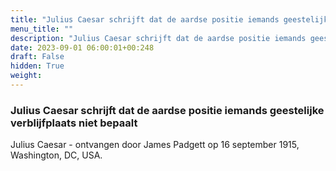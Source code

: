 ```yaml
---
title: "Julius Caesar schrijft dat de aardse positie iemands geestelijke verblijfplaats niet bepaalt"
menu_title: ""
description: "Julius Caesar schrijft dat de aardse positie iemands geestelijke verblijfplaats niet bepaalt"
date: 2023-09-01 06:00:01+00:248
draft: False
hidden: True
weight:
---
```

### Julius Caesar schrijft dat de aardse positie iemands geestelijke verblijfplaats niet bepaalt

Julius Caesar - ontvangen door James Padgett op 16 september 1915, Washington, DC, USA.

